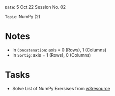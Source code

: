 `Date`: 5 Oct 22 Session No. 02

`Topic`: NumPy (2)

# Notes
- In `Concatenation`: axis = 0 (Rows), 1 (Columns)
- In `Sortig`: axis = 1 (Rows), 0 (Columns)

# Tasks
- Solve List of NumPy Exersises from [w3resource](https://w3resource.com/python-exercises/numpy/index.php)